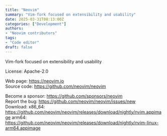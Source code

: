 ```yaml
---
title: "Neovim"
summary: "Vim-fork focused on extensibility and usability"
date: 2025-03-31T08:13:00Z
categories: ["Development"]
authors:
- "Neovim contributors"
tags: 
- "Code editor"
draft: false
---
```


Vim-fork focused on extensibility and usability

License: Apache-2.0

Web page: <https://neovim.io>  
Source code: <https://github.com/neovim/neovim>

Become a sponsor: <https://github.com/sponsors/neovim>  
Report the bug: <https://github.com/neovim/neovim/issues/new>  
Download: x86_64: <https://github.com/neovim/neovim/releases/download/nightly/nvim.appimage>
arm64: <https://github.com/neovim/neovim/releases/download/nightly/nvim-linux-arm64.appimage>
